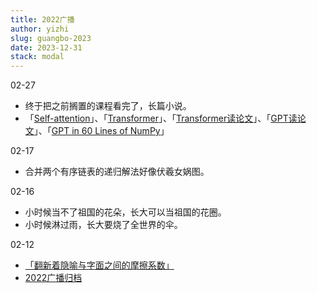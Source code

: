 ```yaml
---
title: 2022广播
author: yizhi
slug: guangbo-2023
date: 2023-12-31 
stack: modal
---
```


02-27
- 终于把之前搁置的课程看完了，长篇小说。
- 「[Self-attention](https://www.youtube.com/watch?v=hYdO9CscNes)」、「[Transformer](https://www.youtube.com/watch?v=n9TlOhRjYoc)」、「[Transformer读论文](https://www.bilibili.com/video/BV1pu411o7BE)」、「[GPT读论文](https://www.bilibili.com/video/BV1AF411b7xQ/)」、「[GPT in 60 Lines of NumPy](https://jaykmody.com/blog/gpt-from-scratch/)」

02-17
- 合并两个有序链表的递归解法好像伏羲女娲图。

02-16
- 小时候当不了祖国的花朵，长大可以当祖国的花圈。
- 小时候淋过雨，长大要烧了全世界的伞。

02-12
- [「翻新着隐喻与字面之间的摩擦系数」](https://book.douban.com/review/6132267/)
- [2022广播归档](./douban/guangbo-2022)

